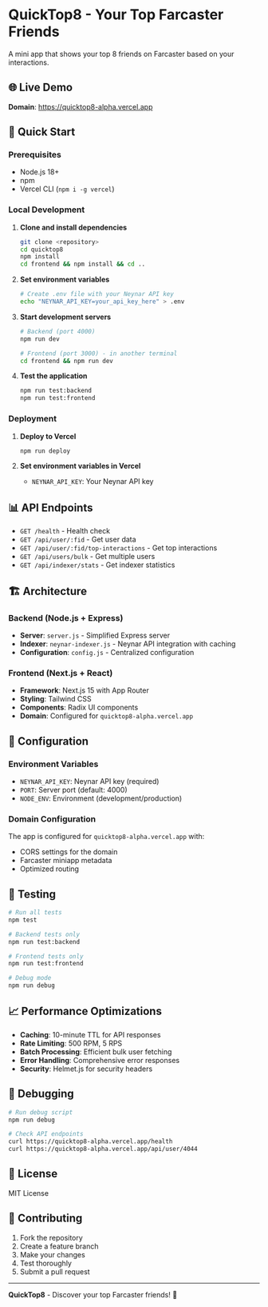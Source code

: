 # QuickTop8 - Your Top Farcaster Friends

A mini app that shows your top 8 friends on Farcaster based on your interactions.

## 🌐 Live Demo

**Domain**: https://quicktop8-alpha.vercel.app

## 🚀 Quick Start

### Prerequisites
- Node.js 18+
- npm
- Vercel CLI (`npm i -g vercel`)

### Local Development

1. **Clone and install dependencies**
   ```bash
   git clone <repository>
   cd quicktop8
   npm install
   cd frontend && npm install && cd ..
   ```

2. **Set environment variables**
   ```bash
   # Create .env file with your Neynar API key
   echo "NEYNAR_API_KEY=your_api_key_here" > .env
   ```

3. **Start development servers**
   ```bash
   # Backend (port 4000)
   npm run dev
   
   # Frontend (port 3000) - in another terminal
   cd frontend && npm run dev
   ```

4. **Test the application**
   ```bash
   npm run test:backend
   npm run test:frontend
   ```

### Deployment

1. **Deploy to Vercel**
   ```bash
   npm run deploy
   ```

2. **Set environment variables in Vercel**
   - `NEYNAR_API_KEY`: Your Neynar API key

## 📊 API Endpoints

- `GET /health` - Health check
- `GET /api/user/:fid` - Get user data
- `GET /api/user/:fid/top-interactions` - Get top interactions
- `GET /api/users/bulk` - Get multiple users
- `GET /api/indexer/stats` - Get indexer statistics

## 🏗️ Architecture

### Backend (Node.js + Express)
- **Server**: `server.js` - Simplified Express server
- **Indexer**: `neynar-indexer.js` - Neynar API integration with caching
- **Configuration**: `config.js` - Centralized configuration

### Frontend (Next.js + React)
- **Framework**: Next.js 15 with App Router
- **Styling**: Tailwind CSS
- **Components**: Radix UI components
- **Domain**: Configured for `quicktop8-alpha.vercel.app`

## 🔧 Configuration

### Environment Variables
- `NEYNAR_API_KEY`: Neynar API key (required)
- `PORT`: Server port (default: 4000)
- `NODE_ENV`: Environment (development/production)

### Domain Configuration
The app is configured for `quicktop8-alpha.vercel.app` with:
- CORS settings for the domain
- Farcaster miniapp metadata
- Optimized routing

## 🧪 Testing

```bash
# Run all tests
npm test

# Backend tests only
npm run test:backend

# Frontend tests only
npm run test:frontend

# Debug mode
npm run debug
```

## 📈 Performance Optimizations

- **Caching**: 10-minute TTL for API responses
- **Rate Limiting**: 500 RPM, 5 RPS
- **Batch Processing**: Efficient bulk user fetching
- **Error Handling**: Comprehensive error responses
- **Security**: Helmet.js for security headers

## 🐛 Debugging

```bash
# Run debug script
npm run debug

# Check API endpoints
curl https://quicktop8-alpha.vercel.app/health
curl https://quicktop8-alpha.vercel.app/api/user/4044
```

## 📝 License

MIT License

## 🤝 Contributing

1. Fork the repository
2. Create a feature branch
3. Make your changes
4. Test thoroughly
5. Submit a pull request

---

**QuickTop8** - Discover your top Farcaster friends! 🚀 